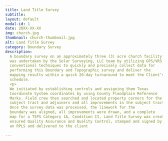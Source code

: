 ```yaml
---
title: Land Title Survey
subtitle:
layout: default
modal-id: 1
date: 20XX-XX-XX
img: church.jpg
thumbnail: church-thumbnail.jpg
alt: Land Title Survey
category: Boundary Survey
description:
  A boundary survey on an approximately three (3) acre church facility
  was undertaken by the Solar Surveying, LLC team by utilizing GPS/VRS and
  conventional techniques to quickly and precisely collect data for
  performing this Boundary and Topographic survey and deliver the
  mapping results within a quick 20-day turnaround to meet the Client’s
  schedule.
  <p>
  We initiated by establishing controls and assigning them Texas
  Coordinate System coordinates by using County Floodplain Reference
  Marks. Field crew then searched and located property corners for the
  subject tract and adjoiners and all improvements in the subject tract.
  Once the survey data was processed, the linework for the
  boundary was aligned, all improvements were drawn, and a complete
  map for a TSPS Category 1A, Condition II, Land Title Survey was created,
  ensured Quality Assurance and Quality Control, stamped and signed by
  an RPLS and delivered to the client

---
```

